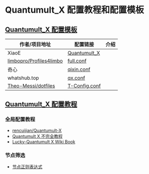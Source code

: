 # Quantumult_X 配置教程和配置模板

## [Quantumult_X 配置模板](https://github.com/LaolunsiG/PCR/tree/main/Config_File/Quantumult_X/Config)

| 作者/项目地址                                                      | 配置链接                                                                                                                                      | 介绍  |
| ------------------------------------------------------------ | ----------------------------------------------------------------------------------------------------------------------------------------- | --- |
| XiaoE                                                        | [Quantumult_X](https://raw.githubusercontent.com/LaolunsiG/PCR/refs/heads/main/Config_File/Quantumult_X/Config/Quantumult_X.yaml)         |     |
| [limbopro/Profiles4limbo](https://github.com/limbopro/Profiles4limbo) | [full.conf](https://raw.githubusercontent.com/limbopro/Profiles4limbo/main/full.conf)                                                     |     |
| 奇心                                                           | [qixin.conf](https://raw.githubusercontent.com/zwf234/rules/master/QuantumultX/qixin.conf)                                                |     |
| whatshub.top                                                 | [qx.conf](https://whatshub.top/config/qx.conf)                                                                                            |     |
| [Theo-Messi/dotfiles](https://github.com/Theo-Messi/dotfiles)           | [T-Config.conf](https://raw.githubusercontent.com/Theo-Messi/dotfiles/1e92adaf4c13afe9f62c95d8340092d6ca1dea65/QuantumultX/T-Config.conf) |     |

## [Quantumult_X 配置教程](https://github.com/LaolunsiG/PCR/blob/main/Config_File/Quantumult_X/Quantumult_X%20%E9%85%8D%E7%BD%AE%E6%95%99%E7%A8%8B%E5%92%8C%E9%85%8D%E7%BD%AE%E6%A8%A1%E6%9D%BF.md)

### 全局配置教程
- [rencuijian/Quantumult-X](https://github.com/rencuijian/Quantumult-X)
- [Quantumult X 不完全教程](https://www.notion.so/kopshawn/Quantumult-X-1d32ddc6e61c4892ad2ec5ea47f00917)
- [Lucky-Quantumult X Wiki Book](https://qx.atlucky.me/)

### 节点筛选
- [节点正则表达式](https://github.com/LaolunsiG/XiaoE_PCR/blob/main/Config_File/%E8%8A%82%E7%82%B9%E7%9A%84%E6%AD%A3%E5%88%99%E8%A1%A8%E8%BE%BE%E5%BC%8F.md)

